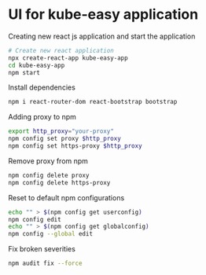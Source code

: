 # UI for kube-easy application

Creating new react js application and start the application
```bash 
# Create new react application
npx create-react-app kube-easy-app
cd kube-easy-app
npm start
```

Install dependencies
```bash 
npm i react-router-dom react-bootstrap bootstrap
```

Adding proxy to npm
```bash
export http_proxy="your-proxy"
npm config set proxy $http_proxy
npm config set https-proxy $http_proxy
```

Remove proxy from npm
```bash
npm config delete proxy
npm config delete https-proxy
```

Reset to default npm configurations
```bash 
echo "" > $(npm config get userconfig)
npm config edit
echo "" > $(npm config get globalconfig)
npm config --global edit
```

Fix broken severities
```bash 
npm audit fix --force
```
